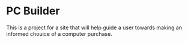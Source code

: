 # PC Builder
This is a project for a site that will help guide a user towards making an informed chouice of a computer purchase.